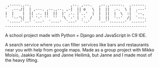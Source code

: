 
     ,-----.,--.                  ,--. ,---.   ,--.,------.  ,------.
    '  .--./|  | ,---. ,--.,--. ,-|  || o   \  |  ||  .-.  \ |  .---'
    |  |    |  || .-. ||  ||  |' .-. |`..'  |  |  ||  |  \  :|  `--, 
    '  '--'\|  |' '-' ''  ''  '\ `-' | .'  /   |  ||  '--'  /|  `---.
     `-----'`--' `---'  `----'  `---'  `--'    `--'`-------' `------'
    ----------------------------------------------------------------- 


A school project made with Python + Django and JavaScript in C9 IDE.

A search service where you can filter services like bars and restaurants near you with help from google maps.
Made as a group project with Mikko Moisio, Jaakko Kangas and Janne Heilimä, but Janne and I made most of the heavy lifting.
